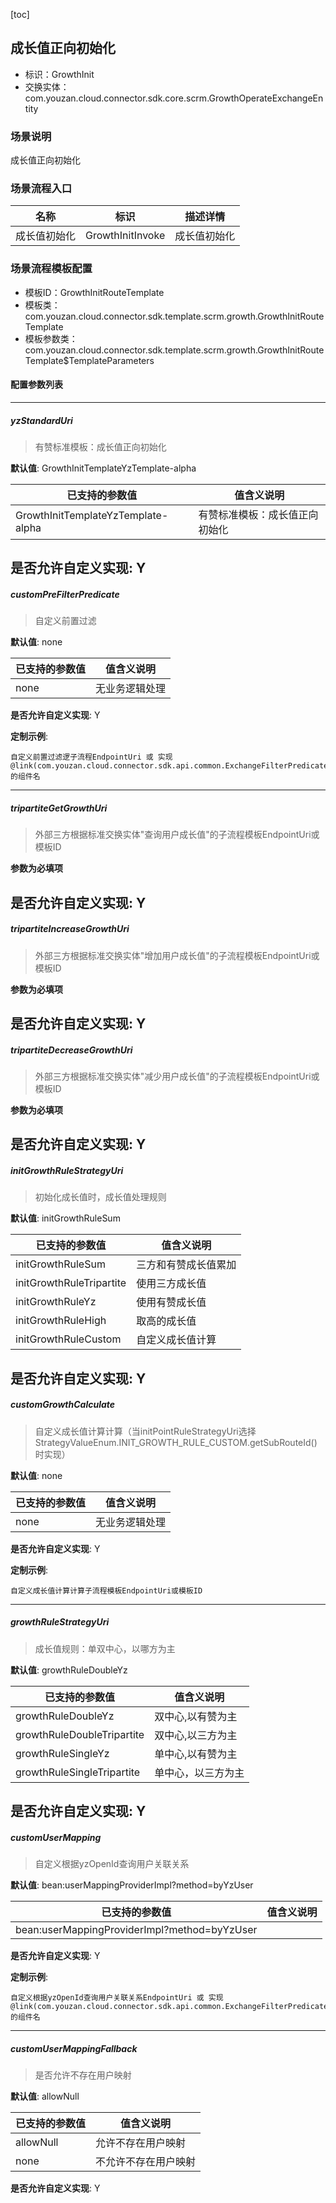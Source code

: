 [toc]

## 成长值正向初始化
- 标识：GrowthInit
- 交换实体：com.youzan.cloud.connector.sdk.core.scrm.GrowthOperateExchangeEntity
### 场景说明
成长值正向初始化
### 场景流程入口

名称 | 标识 | 描述详情
---|---|---
成长值初始化 | GrowthInitInvoke | 成长值初始化

### 场景流程模板配置
- 模板ID：GrowthInitRouteTemplate
- 模板类：com.youzan.cloud.connector.sdk.template.scrm.growth.GrowthInitRouteTemplate
- 模板参数类：com.youzan.cloud.connector.sdk.template.scrm.growth.GrowthInitRouteTemplate$TemplateParameters

#### 配置参数列表

---
##### yzStandardUri
> 有赞标准模板：成长值正向初始化

**默认值**: GrowthInitTemplateYzTemplate-alpha

已支持的参数值 | 值含义说明
---|---
GrowthInitTemplateYzTemplate-alpha | 有赞标准模板：成长值正向初始化

**是否允许自定义实现**: Y
---
##### customPreFilterPredicate
> 自定义前置过滤

**默认值**: none

已支持的参数值 | 值含义说明
---|---
none | 无业务逻辑处理

**是否允许自定义实现**: Y

**定制示例**:
```
自定义前置过滤逻子流程EndpointUri 或 实现@link(com.youzan.cloud.connector.sdk.api.common.ExchangeFilterPredicate)的组件名
```
---
##### tripartiteGetGrowthUri
> 外部三方根据标准交换实体"查询用户成长值"的子流程模板EndpointUri或模板ID

**参数为必填项**


**是否允许自定义实现**: Y
---
##### tripartiteIncreaseGrowthUri
> 外部三方根据标准交换实体"增加用户成长值"的子流程模板EndpointUri或模板ID

**参数为必填项**


**是否允许自定义实现**: Y
---
##### tripartiteDecreaseGrowthUri
> 外部三方根据标准交换实体"减少用户成长值"的子流程模板EndpointUri或模板ID

**参数为必填项**


**是否允许自定义实现**: Y
---
##### initGrowthRuleStrategyUri
> 初始化成长值时，成长值处理规则

**默认值**: initGrowthRuleSum

已支持的参数值 | 值含义说明
---|---
initGrowthRuleSum | 三方和有赞成长值累加
initGrowthRuleTripartite | 使用三方成长值
initGrowthRuleYz | 使用有赞成长值
initGrowthRuleHigh | 取高的成长值
initGrowthRuleCustom | 自定义成长值计算

**是否允许自定义实现**: Y
---
##### customGrowthCalculate
> 自定义成长值计算计算（当initPointRuleStrategyUri选择StrategyValueEnum.INIT_GROWTH_RULE_CUSTOM.getSubRouteId()时实现）

**默认值**: none

已支持的参数值 | 值含义说明
---|---
none | 无业务逻辑处理

**是否允许自定义实现**: Y

**定制示例**:
```
自定义成长值计算计算子流程模板EndpointUri或模板ID
```
---
##### growthRuleStrategyUri
> 成长值规则：单双中心，以哪方为主

**默认值**: growthRuleDoubleYz

已支持的参数值 | 值含义说明
---|---
growthRuleDoubleYz | 双中心,以有赞为主
growthRuleDoubleTripartite | 双中心,以三方为主
growthRuleSingleYz | 单中心,以有赞为主
growthRuleSingleTripartite | 单中心，以三方为主

**是否允许自定义实现**: Y
---
##### customUserMapping
> 自定义根据yzOpenId查询用户关联关系

**默认值**: bean:userMappingProviderImpl?method=byYzUser

已支持的参数值 | 值含义说明
---|---
bean:userMappingProviderImpl?method=byYzUser | 

**是否允许自定义实现**: Y

**定制示例**:
```
自定义根据yzOpenId查询用户关联关系EndpointUri 或 实现@link(com.youzan.cloud.connector.sdk.api.common.ExchangeFilterPredicate)的组件名
```
---
##### customUserMappingFallback
> 是否允许不存在用户映射

**默认值**: allowNull

已支持的参数值 | 值含义说明
---|---
allowNull | 允许不存在用户映射
none | 不允许不存在用户映射

**是否允许自定义实现**: Y

